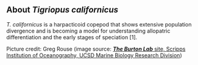 About *Tigriopus californicus*
------------------------

*T. californicus* is a harpacticoid copepod that shows extensive population divergence and is becoming a model for understanding allopatric differentiation and the early stages of speciation [1].

Picture credit: Greg Rouse (image source: [***The Burton Lab*** site, Scripps Institution of Oceanography, UCSD
Marine Biology Research Division](http://burtonlab.weebly.com/store/c1/Featured_Products.html))
